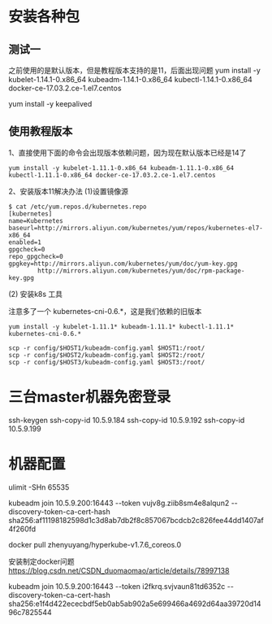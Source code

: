# 安装各种包

## 测试一
之前使用的是默认版本，但是教程版本支持的是11，后面出现问题
yum install -y kubelet-1.14.1-0.x86_64 kubeadm-1.14.1-0.x86_64 kubectl-1.14.1-0.x86_64 docker-ce-17.03.2.ce-1.el7.centos

yum install -y keepalived


## 使用教程版本

1、直接使用下面的命令会出现版本依赖问题，因为现在默认版本已经是14了
```
yum install -y kubelet-1.11.1-0.x86_64 kubeadm-1.11.1-0.x86_64 kubectl-1.11.1-0.x86_64 docker-ce-17.03.2.ce-1.el7.centos
```

2、安装版本11解决办法
(1)设置镜像源

```
$ cat /etc/yum.repos.d/kubernetes.repo
[kubernetes]
name=Kubernetes
baseurl=http://mirrors.aliyun.com/kubernetes/yum/repos/kubernetes-el7-x86_64
enabled=1
gpgcheck=0
repo_gpgcheck=0
gpgkey=http://mirrors.aliyun.com/kubernetes/yum/doc/yum-key.gpg
        http://mirrors.aliyun.com/kubernetes/yum/doc/rpm-package-key.gpg
```

(2) 安装k8s 工具

注意多了一个 kubernetes-cni-0.6.*，这是我们依赖的旧版本
```
yum install -y kubelet-1.11.1* kubeadm-1.11.1* kubectl-1.11.1* kubernetes-cni-0.6.*
```



```
scp -r config/$HOST1/kubeadm-config.yaml $HOST1:/root/
scp -r config/$HOST2/kubeadm-config.yaml $HOST2:/root/
scp -r config/$HOST3/kubeadm-config.yaml $HOST3:/root/
```





# 三台master机器免密登录

ssh-keygen
ssh-copy-id 10.5.9.184
ssh-copy-id 10.5.9.192
ssh-copy-id 10.5.9.199

# 机器配置
ulimit -SHn 65535



kubeadm join 10.5.9.200:16443 --token vujv8g.ziib8sm4e8alqun2 --discovery-token-ca-cert-hash sha256:af11198182598d1c3d8ab7db2f8c857067bcdcb2c826fee44dd1407af4f260fd


 docker  pull zhenyuyang/hyperkube-v1.7.6_coreos.0


安装制定docker问题
https://blog.csdn.net/CSDN_duomaomao/article/details/78997138


  kubeadm join 10.5.9.200:16443 --token i2fkrq.svjvaun81td6352c --discovery-token-ca-cert-hash sha256:e1f4d422ececbdf5eb0ab5ab902a5e699466a4692d64aa39720d1496c7825544
